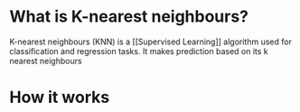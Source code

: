# What is K-nearest neighbours?
K-nearest neighbours (KNN) is a [[Supervised Learning]] algorithm used for classification and regression tasks. It makes prediction based on its k nearest neighbours

# How it works